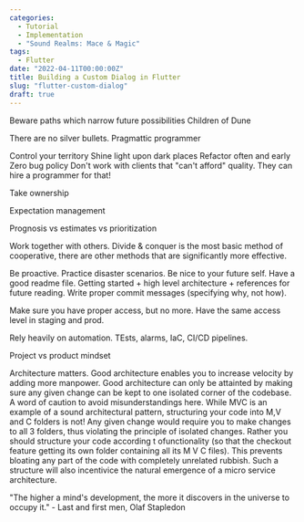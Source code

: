 ```yaml
---
categories:
  - Tutorial
  - Implementation
  - "Sound Realms: Mace & Magic"
tags:
  - Flutter
date: "2022-04-11T00:00:00Z"
title: Building a Custom Dialog in Flutter
slug: "flutter-custom-dialog"
draft: true
---
```


Beware paths which narrow future possibilities
Children of Dune

There are no silver bullets.
Pragmattic programmer


Control your territory
Shine light upon dark places
Refactor often and early
Zero bug policy
Don't work with clients that "can't afford" quality. They can hire a programmer for that!


Take ownership

Expectation management 

Prognosis vs estimates vs prioritization 


Work together with others. Divide & conquer is the most basic method of cooperative, there are other methods that are significantly more effective.


Be proactive. Practice disaster scenarios. Be nice to your future self. 
Have a good readme file. Getting started + high level architecture + references for future reading.
Write proper commit messages (specifying why, not how).

Make sure you have proper access, but no more. Have the same access level in staging and prod.

Rely heavily on automation. 
TEsts, alarms, IaC, CI/CD pipelines.

Project vs product mindset


Architecture matters.
Good architecture enables you to increase velocity by adding more manpower. 
Good architecture can only be attainted by making sure any given change can be kept to one isolated corner of the codebase. A word of caution to avoid misunderstandings here. While MVC is an example of a sound architectural pattern, structuring your code into M,V and C folders is not! Any given change would require you to make changes to all 3 folders, thus violating the principle of isolated changes. Rather you should structure your code according t ofunctionality (so that the checkout feature getting its own folder containing all its M V C files).
This prevents bloating any part of the code with completely unrelated rubbish. Such a structure will also incentivice the natural emergence of a micro service architecture.

"The higher a mind's development, the more it discovers in the universe to occupy it." - Last and first men, Olaf Stapledon
